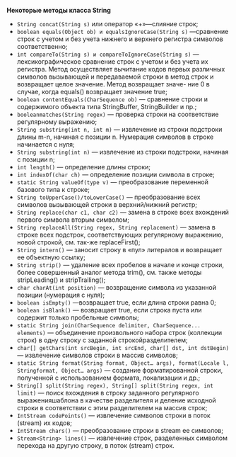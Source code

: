 **Некоторые методы класса String**
- `String concat(String s)` или оператор «+»—слияние строк;
- `boolean equals(Object ob) и equalsIgnoreCase(String s)` —сравнение строк с учетом и без учета нижнего и верхнего регистра символов соответственно;
- `int compareTo(String s) и compareToIgnoreCase(String s)` —лексикографическое сравнение строк с учетом и без учета их регистра. Метод осуществляет
вычитание кодов первых различных символов вызывающей и передаваемой строки в метод строк и возвращает целое значение. Метод возвращает значе-
ние 0 в случае, когда equals() возвращает значение true;
- `boolean contentEquals(CharSequence ob)` — сравнение строки и содержимого объекта типа StringBuffer, StringBuilder и пр.;
- `booleanmatches(String regex)` — проверка строки на соответствие регулярному выражению;
- `String substring(int n, int m)` — извлечение из строки подстроки длины m-n, начиная с позиции n. Нумерация символов в строке начинается с нуля;
- `String substring(int n)` — извлечение из строки подстроки, начиная с позиции n;
- `int length()` — определение длины строки;
- `int indexOf(char ch)` — определение позиции символа в строке;
- `static String valueOf(type v)` — преобразование переменной базового типа к строке;
- `String toUpperCase()/toLowerCase()` — преобразование всех символов вызывающей строки в верхний/нижний регистр;
- `String replace(char с1, char с2)` — замена в строке всех вхождений первого символа вторым символом;
- `String replaceAll(String regex, String replacement)` — замена в строке всех подстрок, соответствующих регулярному выражению, новой строкой, см. так-же replaceFirst();
- `String intern()` — заносит строку в «пул» литералов и возвращает ее объектную ссылку;
- `String strip()` — удаление всех пробелов в начале и конце строки, более совершенный аналог метода trim(), см. также методы stripLeading() и stripTrailing();
- `char charAt(int position)` — возвращение символа из указанной позиции (нумерация с нуля);
- `boolean isEmpty()` —возвращает true, если длина строки равна 0;
- `boolean isBlank()` — возвращает true, если строка пуста или содержит только пробельные символы;
- `static String join(CharSequence delimiter, CharSequence... elements)` — объединение произвольного набора строк (коллекции строк) в одну строку с заданной строкойразделителем;
- `char[] getChars(int srcBegin, int srcEnd, char[] dst, int dstBegin)` — извлечение символов строки в массив символов;
- `static String format(String format, Object… args), format(Locale l, Stringformat, Object… args)` — создание форматированной строки, полученной с использованием формата, локализации и др.;
- `String[] split(String regex), String[] split(String regex, int limit)` — поиск вхождения в строку заданного регулярного выраженияшаблона
в качестве разделителя и деление исходной строки в соответствии с этим разделителем на массив строк;
- `IntStream codePoints()` — извлечение символов строки в поток (stream) их кодов;
- `IntStream chars()` — преобразование строки в stream ее символов;
- `Stream<String> lines()` — извлечение строк, разделенных символом перехода на другую строку, в поток (stream) строк.
